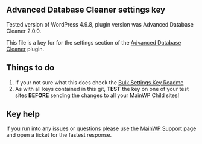 ## Advanced Database Cleaner settings key

Tested version of WordPress 4.9.8, plugin version was Advanced Database Cleaner 2.0.0.

This file is a key for for the settings section of the [Advanced Database Cleaner](https://wordpress.org/plugins/advanced-database-cleaner/) plugin. 

## Things to do

1. If your not sure what this does check the [Bulk Settings Key Readme](https://github.com/mainwp/Bulk-Setting-Manager-Keys/blob/master/README.md)
2. As with all keys contained in this git, **TEST** the key on one of your test sites **BEFORE** sending the changes to all your MainWP Child sites!

## Key help

If you run into any issues or questions please use the [MainWP Support](https://mainwp.com/support/) page and open a ticket for the fastest response.
